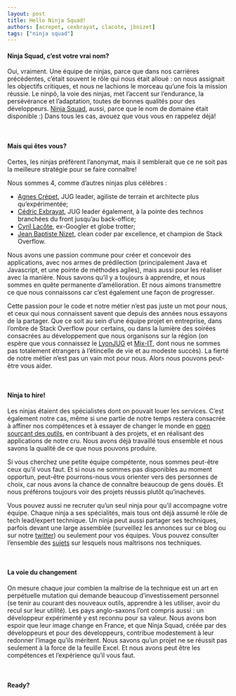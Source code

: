 ```yaml
---
layout: post
title: Hello Ninja Squad!
authors: [acrepet, cexbrayat, clacote, jbnizet]
tags: ["ninja squad"]
---
```

<h4>Ninja Squad, c’est votre vrai nom?</h4>

Oui, vraiment. Une équipe de ninjas, parce que dans nos carrières précédentes, c’était souvent le rôle qui nous était alloué : on nous assignait les objectifs critiques, et nous ne lachions le morceau qu’une fois la mission réussie. Le ninpõ, la voie des ninjas, met l’accent sur l’endurance, la persévérance et l’adaptation, toutes de bonnes qualités pour des développeurs.
<a href="https://ninja-squad.com" target="_blank">Ninja Squad</a>, aussi, parce que le nom de domaine était disponible :)
Dans tous les cas, avouez que vous vous en rappelez déjà!

<br/>
<h4>Mais qui êtes vous?</h4>

Certes, les ninjas préfèrent l’anonymat, mais il semblerait que ce ne soit pas la meilleure stratégie pour se faire connaître!

Nous sommes 4, comme d’autres ninjas plus célébres :

- <a href="https://ninja-squad.com/team#Agnes" target="_blank">Agnes Crépet</a>, JUG leader, agiliste de terrain et architecte plus qu’expérimentée;
- <a href="https://ninja-squad.com/team#Cedric" target="_blank">Cédric Exbrayat</a>, JUG leader également, à la pointe des technos branchées du front jusqu’au back-office;
- <a href="https://ninja-squad.com/team#Cyril" target="_blank">Cyril Lacôte</a>, ex-Googler et globe trotter;
- <a href="https://ninja-squad.com/team#JB" target="_blank">Jean Baptiste Nizet</a>, clean coder par excellence, et champion de Stack Overflow.

Nous avons une passion commune pour créer et concevoir des applications, avec nos armes de prédilection (principalement Java et Javascript, et une pointe de méthodes agiles), mais aussi pour les réaliser avec la manière. Nous savons qu’il y a toujours à apprendre, et nous sommes en quête permanente d’amélioration. Et nous aimons transmettre ce que nous connaissons car c’est également une façon de progresser.

Cette passion pour le code et notre métier n’est pas juste un mot pour nous, et ceux qui nous connaissent savent que depuis des années nous essayons de la partager. Que ce soit au sein d’une équipe projet en entreprise, dans l’ombre de Stack Overflow pour certains, ou dans la lumière des soirées consacrées au développement que nous organisons sur la région (on espère que vous connaissez le <a href="http://lyonjug.org" target="_blank">LyonJUG</a> et <a href="htrp://mix-it.fr">Mix-IT</a>, dont nous ne sommes pas totalement étrangers à l’étincelle de vie et au modeste succès). La fierté de notre métier n’est pas un vain mot pour nous. Alors nous pouvons peut-être vous aider.

<br/>
<h4>Ninja to hire!</h4>

Les ninjas étaient des spécialistes dont on pouvait louer les services. C’est également notre cas, même si une partie de notre temps restera consacrée à affiner nos compétences et à essayer de changer le monde en <a href="http://github.com/ninja-squad" target="_blank">open sourçant des outils</a>, en contribuant à des projets, et en réalisant des applications de notre cru. Nous avons déjà travaillé tous ensemble et nous savons la qualité de ce que nous pouvons produire.

Si vous cherchez une petite équipe compétente, nous sommes peut-être ceux qu’il vous faut. Et si nous ne sommes pas disponibles au moment opportun, peut-être pourrons-nous vous orienter vers des personnes de choix, car nous avons la chance de connaître beaucoup de gens doués. Et nous préférons toujours voir des projets réussis plutôt qu’inachevés.

Vous pouvez aussi ne recruter qu’un seul ninja pour qu’il accompagne votre équipe. Chaque ninja a ses spécialités, mais tous ont déjà assumé le rôle de tech lead/expert technique.
Un ninja peut aussi partager ses techniques, parfois devant une large assemblée (surveillez les annonces sur ce blog ou sur notre <a href="http://twitter.com/NinjaSquad" target="_blank">twitter</a>) ou seulement pour vos équipes. Vous pouvez consulter l’ensemble des <a href="https://ninja-squad.com/work">sujets</a> sur lesquels nous maîtrisons nos techniques.

<br/>
<h4>La voie du changement</h4>

On mesure chaque jour combien la maîtrise de la technique est un art en perpétuelle mutation qui demande beaucoup d’investissement personnel (se tenir au courant des nouveaux outils, apprendre à les utiliser, avoir du recul sur leur utilité). Les pays anglo-saxons l’ont compris aussi : un développeur expérimenté y est reconnu pour sa valeur. Nous avons bon espoir que leur image change en France, et que Ninja Squad, créée par des développeurs et pour des développeurs, contribue modestement à leur redonner l’image qu’ils méritent. Nous savons qu’un projet ne se réussit pas seulement à la force de la feuille Excel. Et nous avons peut être les compétences et l’expérience qu’il vous faut.

<br/>
<h4>Ready?</h4>
